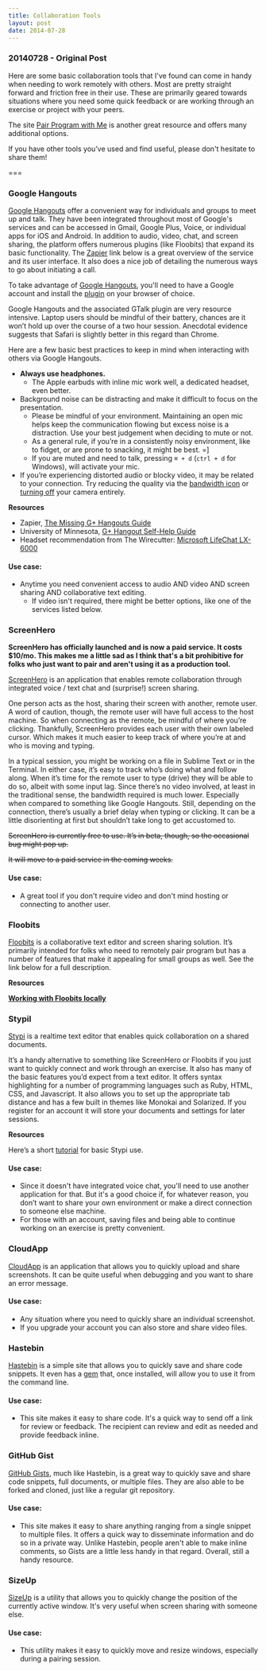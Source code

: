 ```yaml
---
title: Collaboration Tools
layout: post
date: 2014-07-28
---
```


### 20140728 - Original Post

Here are some basic collaboration tools that I've found can come in handy when needing to work remotely with others.  Most are pretty straight forward and friction free in their use.  These are primarily geared towards situations where you need some quick feedback or are working through an exercise or project with your peers.

The site [Pair Program with Me](http://www.pairprogramwith.me) is another great resource and offers many additional options.

If you have other tools you’ve used and find useful, please don't hesitate to share them!

===

### Google Hangouts

[Google Hangouts](https://www.google.com/hangouts/) offer a convenient way for individuals and groups to meet up and talk.  They have been integrated throughout most of Google's services and can be accessed in Gmail, Google Plus, Voice, or individual apps for iOS and Android.  In addition to audio, video, chat, and screen sharing, the platform offers numerous plugins (like Floobits) that expand its basic functionality.  The [Zapier](https://zapier.com/blog/google-hangouts-video-calls-guide/) link below is a great overview of the service and its user interface.  It also does a nice job of detailing the numerous ways to go about initiating a call.

To take advantage of [Google Hangouts](https://support.google.com/hangouts/#topic=2944848), you'll need to have a Google account and install the [plugin](https://www.google.com/tools/dlpage/hangoutplugin) on your browser of choice.

Google Hangouts and the associated GTalk plugin are very resource intensive.  Laptop users should be mindful of their battery, chances are it won’t hold up over the course of a two hour session.  Anecdotal evidence suggests that Safari is slightly better in this regard than Chrome.

Here are a few basic best practices to keep in mind when interacting with others via Google Hangouts.

* **Always use headphones.**
  * The Apple earbuds with inline mic work well, a dedicated headset, even better.
* Background noise can be distracting and make it difficult to focus on the presentation.
  * Please be mindful of your environment.  Maintaining an open mic helps keep the communication flowing but excess noise is a distraction.  Use your best judgement when deciding to mute or not.
  * As a general rule, if you’re in a consistently noisy environment, like to fidget,  or are prone to snacking, it might be best. =]
  * If you are muted and need to talk, pressing `⌘ + d` (`ctrl + d` for Windows), will activate your mic.
* If you’re experiencing distorted audio or blocky video, it may be related to your connection.  Try reducing the quality via the [bandwidth icon](https://support.google.com/hangouts/answer/2979333) or [turning off](https://support.google.com/hangouts/answer/1254313?hl=en&ref_topic=2944918) your camera entirely.

**Resources**

* Zapier, [The Missing G+ Hangouts Guide](https://zapier.com/blog/google-hangouts-video-calls-guide/)
* University of Minnesota, [G+ Hangout Self-Help Guide](http://it.umn.edu/services/all/training-usability/self-help/self-help-guides/google-video-calls.html)
* Headset recommendation from The Wirecutter: [Microsoft LifeChat LX-6000](http://thewirecutter.com/reviews/best-usb-office-headset/)

#### Use case:

* Anytime you need convenient access to audio AND video AND screen sharing AND collaborative text editing.
  * If video isn't required, there might be better options, like one of the services listed below.

### ScreenHero

**ScreenHero has officially launched and is now a paid service.  It costs $10/mo. This makes me a little sad as I think that's a bit prohibitive for folks who just want to pair and aren't using it as a production tool.**

[ScreenHero](http://screenhero.com) is an application that enables remote collaboration through integrated voice / text chat and (surprise!) screen sharing.

One person acts as the host, sharing their screen with another, remote user.  A word of caution, though, the remote user will have full access to the host machine.  So when connecting as the remote, be mindful of where you’re clicking.  Thankfully, ScreenHero provides each user with their own labeled cursor.  Which makes it much easier to keep track of where you’re at and who is moving and typing.

In a typical session, you might be working on a file in Sublime Text or in the Terminal.  In either case, it’s easy to track who’s doing what and follow along.  When it’s time for the remote user to type (drive) they will be able to do so, albeit with some input lag.  Since there’s no video involved, at least in the traditional sense, the bandwidth required is much lower.  Especially when compared to something like Google Hangouts. Still, depending on the connection, there’s usually a brief delay when typing or clicking.  It can be a little disorienting at first but shouldn’t take long to get accustomed to.

~~ScreenHero is currently free to use.  It’s in beta, though, so the occasional bug might pop up.~~

~~It will move to a paid service in the coming weeks.~~

#### Use case:
* A great tool if you don't require video and don't mind hosting or connecting to another user.

### Floobits

[Floobits](https://floobits.com) is a collaborative text editor and screen sharing solution. It’s primarily intended for folks who need to remotely pair program but has a number of features that make it appealing for small groups as well.  See the link below for a full description.

**Resources**

[**Working with Floobits locally**](https://travisingram.github.io/2014/08/10/2014-08-10-Floobits-Locally)

### Stypil

[Stypi](https://code.stypi.com/) is a realtime text editor that enables quick collaboration on a shared documents.

It’s a handy alternative to something like ScreenHero or Floobits if you just want to quickly connect and work through an exercise.  It also has many of the basic features you’d expect from a text editor.  It offers syntax highlighting for a number of programming languages such as Ruby, HTML, CSS, and Javascript.  It also allows you to set up the appropriate tab distance and has a few built in themes like Monokai and Solarized.  If you register for an account it will store your documents and settings for later sessions.

**Resources**

Here’s a short [tutorial](http://vimeo.com/76870082) for basic Stypi use.

#### Use case:
* Since it doesn't have integrated voice chat, you'll need to use another application for that.  But it's a good choice if, for whatever reason, you don’t want to share your own environment or make a direct connection to someone else machine.
* For those with an account, saving files and being able to continue working on an exercise is pretty convenient.

### CloudApp

[CloudApp](http://www.getcloudapp.com) is an application that allows you to quickly upload and share screenshots.  It can be quite useful when debugging and you want to share an error message.

#### Use case:
* Any situation where you need to quickly share an individual screenshot.
* If you upgrade your account you can also store and share video files.

### Hastebin

[Hastebin](http://hastebin.com/about.md) is a simple site that allows you to quickly save and share code snippets.  It even has a [gem](https://github.com/seejohnrun/haste-client) that, once installed, will allow you to use it from the command line.

#### Use case:
* This site makes it easy to share code.  It's a quick way to send off a link for review or feedback.  The recipient can review and edit as needed and provide feedback inline.

### GitHub Gist

[GitHub Gists](https://gist.github.com), much like Hastebin, is a great way to quickly save and share code snippets, full documents, or multiple files.  They are also able to be forked and cloned, just like a regular git repository.

#### Use case:
* This site makes it easy to share anything ranging from a single snippet to multiple files.  It offers a quick way to disseminate information and do so in a private way.  Unlike Hastebin, people aren't able to make inline comments, so Gists are a little less handy in that regard.  Overall, still a handy resource.

### SizeUp

[SizeUp](http://www.irradiatedsoftware.com/sizeup/) is a utility that allows you to quickly change the position of the currently active window.  It's very useful when screen sharing with someone else.

#### Use case:
* This utility makes it easy to quickly move and resize windows, especially during a pairing session.
